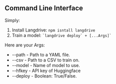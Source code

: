 ## Command Line Interface

Simply:

1. Install Langdrive: `npm isntall langdrive`
2. Train a model: ``` `langdrive deploy` + [...Args]` ```

Here are your Args:

 
- --path -  Path to a YAML file.
- --csv - Path to a CSV to train on.
- --model - Name of model to use.
- --hfkey - API key of Huggingface
- --deploy - Boolean: True/False.